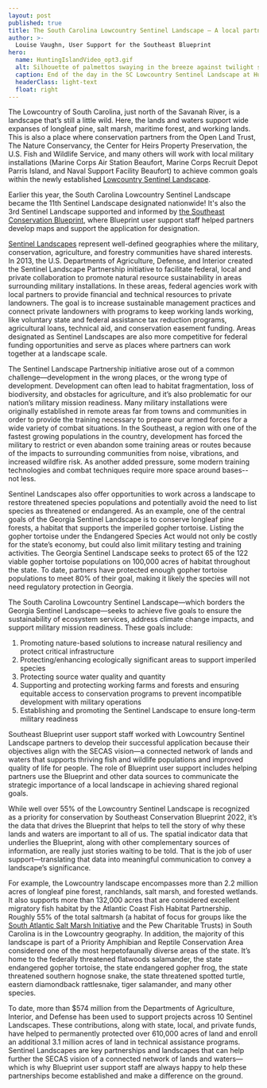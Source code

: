 ```yaml
---
layout: post
published: true
title: The South Carolina Lowcountry Sentinel Landscape – A local partnership supporting a regional conservation vision
author: >-
  Louise Vaughn, User Support for the Southeast Blueprint
hero:
  name: HuntingIslandVideo_opt3.gif
  alt: Silhouette of palmettos swaying in the breeze against twilight sky.
  caption: End of the day in the SC Lowcountry Sentinel Landscape at Hunting Island. Photo by Jean Gray Mohs.
  headerClass: light-text
  float: right
---
```

The Lowcountry of South Carolina, just north of the Savanah River, is a landscape that’s still a little wild. Here, the lands and waters support wide expanses of longleaf pine, salt marsh, maritime forest, and working lands. This is also a place where conservation partners from the Open Land Trust, The Nature Conservancy, the Center for Heirs Property Preservation, the U.S. Fish and Wildlife Service, and many others will work with local military installations (Marine Corps Air Station Beaufort, Marine Corps Recruit Depot Parris Island, and Naval Support Facility Beaufort) to achieve common goals within the newly established [Lowcountry Sentinel Landscape](https://sentinellandscapes.org/landscapes/south-carolina-lowcountry/).

Earlier this year, the South Carolina Lowcountry Sentinel Landscape became the 11th Sentinel Landscape designated nationwide! It's also the 3rd Sentinel Landscape supported and informed by [the Southeast Conservation Blueprint](https://secassoutheast.org/blueprint), where Blueprint user support staff helped partners develop maps and support the application for designation.<!--more-->

[Sentinel Landscapes](https://sentinellandscapes.org/) represent well-defined geographies where the military, conservation, agriculture, and forestry communities have shared interests. In 2013, the U.S. Departments of Agriculture, Defense, and Interior created the Sentinel Landscape Partnership initiative to facilitate federal, local and private collaboration to promote natural resource sustainability in areas surrounding military installations. In these areas, federal agencies work with local partners to provide financial and technical resources to private landowners. The goal is to increase sustainable management practices and connect private landowners with programs to keep working lands working, like voluntary state and federal assistance tax reduction programs, agricultural loans, technical aid, and conservation easement funding. Areas designated as Sentinel Landscapes are also more competitive for federal funding opportunities and serve as places where partners can work together at a landscape scale. 

The Sentinel Landscape Partnership initiative arose out of a common challenge—development in the wrong places, or the wrong type of development. Development can often lead to habitat fragmentation, loss of biodiversity, and obstacles for agriculture, and it’s also problematic for our nation’s military mission readiness. Many military installations were originally established in remote areas far from towns and communities in order to provide the training necessary to prepare our armed forces for a wide variety of combat situations. In the Southeast, a region with one of the fastest growing populations in the country, development has forced the military to restrict or even abandon some training areas or routes because of the impacts to surrounding communities from noise, vibrations, and increased wildfire risk. As another added pressure, some modern training technologies and combat techniques require more space around bases--not less.

Sentinel Landscapes also offer opportunities to work across a landscape to restore threatened species populations and potentially avoid the need to list species as threatened or endangered. As an example, one of the central goals of the Georgia Sentinel Landscape is to conserve longleaf pine forests, a habitat that supports the imperiled gopher tortoise. Listing the gopher tortoise under the Endangered Species Act would not only be costly for the state’s economy, but could also limit military testing and training activities. The Georgia Sentinel Landscape seeks to protect 65 of the 122 viable gopher tortoise populations on 100,000 acres of habitat throughout the state. To date, partners have protected enough gopher tortoise populations to meet 80% of their goal, making it likely the species will not need regulatory protection in Georgia. 

The South Carolina Lowcountry Sentinel Landscape—which borders the Georgia Sentinel Landscape—seeks to achieve five goals to ensure the sustainability of ecosystem services, address climate change impacts, and support military mission readiness. These goals include:

1.	Promoting nature-based solutions to increase natural resiliency and protect critical infrastructure
2.	Protecting/enhancing ecologically significant areas to support imperiled species
3.	Protecting source water quality and quantity
4.	Supporting and protecting working farms and forests and ensuring equitable access to conservation programs to prevent incompatible development with military operations
5.	Establishing and promoting the Sentinel Landscape to ensure long-term military readiness

Southeast Blueprint user support staff worked with Lowcountry Sentinel Landscape partners to develop their successful application because their objectives align with the SECAS vision—a connected network of lands and waters that supports thriving fish and wildlife populations and improved quality of life for people. The role of Blueprint user support includes helping partners use the Blueprint and other data sources to communicate the strategic importance of a local landscape in achieving shared regional goals.

While well over 55% of the Lowcountry Sentinel Landscape is recognized as a priority for conservation by Southeast Conservation Blueprint 2022, it’s the data that drives the Blueprint that helps to tell the story of why these lands and waters are important to all of us. The spatial indicator data that underlies the Blueprint, along with other complementary sources of information, are really just stories waiting to be told. That is the job of user support—translating that data into meaningful communication to convey a landscape’s significance.

For example, the Lowcountry landscape encompasses more than 2.2 million acres of longleaf pine forest, ranchlands, salt marsh, and forested wetlands. It also supports more than 132,000 acres that are considered excellent migratory fish habitat by the Atlantic Coast Fish Habitat Partnership. Roughly 55% of the total saltmarsh (a habitat of focus for groups like the [South Atlantic Salt Marsh Initiative](https://www.pewtrusts.org/en/research-and-analysis/articles/2022/06/09/1-million-acres-of-southeast-salt-marsh-move-closer-to-protection) and the Pew Charitable Trusts) in South Carolina is in the Lowcountry geography. In addition, the majority of this landscape is part of a Priority Amphibian and Reptile Conservation Area considered one of the most herpetofaunally diverse areas of the state. It’s home to the federally threatened flatwoods salamander, the state endangered gopher tortoise, the state endangered gopher frog, the state threatened southern hognose snake, the state threatened spotted turtle, eastern diamondback rattlesnake, tiger salamander, and many other species. 

To date, more than $574 million from the Departments of Agriculture, Interior, and Defense has been used to support projects across 10 Sentinel Landscapes. These contributions, along with state, local, and private funds, have helped to permanently protected over 610,000 acres of land and enroll an additional 3.1 million acres of land in technical assistance programs. Sentinel Landscapes are key partnerships and landscapes that can help further the SECAS vision of a connected network of lands and waters—which is why Blueprint user support staff are always happy to help these partnerships become established and make a difference on the ground. 
